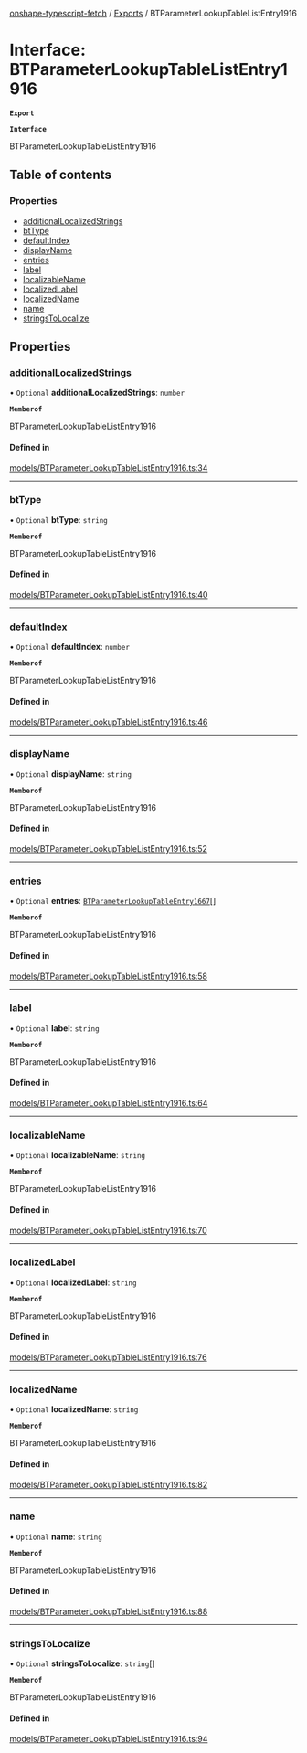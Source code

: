 [onshape-typescript-fetch](../README.md) / [Exports](../modules.md) / BTParameterLookupTableListEntry1916

# Interface: BTParameterLookupTableListEntry1916

**`Export`**

**`Interface`**

BTParameterLookupTableListEntry1916

## Table of contents

### Properties

- [additionalLocalizedStrings](BTParameterLookupTableListEntry1916.md#additionallocalizedstrings)
- [btType](BTParameterLookupTableListEntry1916.md#bttype)
- [defaultIndex](BTParameterLookupTableListEntry1916.md#defaultindex)
- [displayName](BTParameterLookupTableListEntry1916.md#displayname)
- [entries](BTParameterLookupTableListEntry1916.md#entries)
- [label](BTParameterLookupTableListEntry1916.md#label)
- [localizableName](BTParameterLookupTableListEntry1916.md#localizablename)
- [localizedLabel](BTParameterLookupTableListEntry1916.md#localizedlabel)
- [localizedName](BTParameterLookupTableListEntry1916.md#localizedname)
- [name](BTParameterLookupTableListEntry1916.md#name)
- [stringsToLocalize](BTParameterLookupTableListEntry1916.md#stringstolocalize)

## Properties

### additionalLocalizedStrings

• `Optional` **additionalLocalizedStrings**: `number`

**`Memberof`**

BTParameterLookupTableListEntry1916

#### Defined in

[models/BTParameterLookupTableListEntry1916.ts:34](https://github.com/toebes/onshape-typescript-fetch/blob/3e11ae1/models/BTParameterLookupTableListEntry1916.ts#L34)

___

### btType

• `Optional` **btType**: `string`

**`Memberof`**

BTParameterLookupTableListEntry1916

#### Defined in

[models/BTParameterLookupTableListEntry1916.ts:40](https://github.com/toebes/onshape-typescript-fetch/blob/3e11ae1/models/BTParameterLookupTableListEntry1916.ts#L40)

___

### defaultIndex

• `Optional` **defaultIndex**: `number`

**`Memberof`**

BTParameterLookupTableListEntry1916

#### Defined in

[models/BTParameterLookupTableListEntry1916.ts:46](https://github.com/toebes/onshape-typescript-fetch/blob/3e11ae1/models/BTParameterLookupTableListEntry1916.ts#L46)

___

### displayName

• `Optional` **displayName**: `string`

**`Memberof`**

BTParameterLookupTableListEntry1916

#### Defined in

[models/BTParameterLookupTableListEntry1916.ts:52](https://github.com/toebes/onshape-typescript-fetch/blob/3e11ae1/models/BTParameterLookupTableListEntry1916.ts#L52)

___

### entries

• `Optional` **entries**: [`BTParameterLookupTableEntry1667`](BTParameterLookupTableEntry1667.md)[]

**`Memberof`**

BTParameterLookupTableListEntry1916

#### Defined in

[models/BTParameterLookupTableListEntry1916.ts:58](https://github.com/toebes/onshape-typescript-fetch/blob/3e11ae1/models/BTParameterLookupTableListEntry1916.ts#L58)

___

### label

• `Optional` **label**: `string`

**`Memberof`**

BTParameterLookupTableListEntry1916

#### Defined in

[models/BTParameterLookupTableListEntry1916.ts:64](https://github.com/toebes/onshape-typescript-fetch/blob/3e11ae1/models/BTParameterLookupTableListEntry1916.ts#L64)

___

### localizableName

• `Optional` **localizableName**: `string`

**`Memberof`**

BTParameterLookupTableListEntry1916

#### Defined in

[models/BTParameterLookupTableListEntry1916.ts:70](https://github.com/toebes/onshape-typescript-fetch/blob/3e11ae1/models/BTParameterLookupTableListEntry1916.ts#L70)

___

### localizedLabel

• `Optional` **localizedLabel**: `string`

**`Memberof`**

BTParameterLookupTableListEntry1916

#### Defined in

[models/BTParameterLookupTableListEntry1916.ts:76](https://github.com/toebes/onshape-typescript-fetch/blob/3e11ae1/models/BTParameterLookupTableListEntry1916.ts#L76)

___

### localizedName

• `Optional` **localizedName**: `string`

**`Memberof`**

BTParameterLookupTableListEntry1916

#### Defined in

[models/BTParameterLookupTableListEntry1916.ts:82](https://github.com/toebes/onshape-typescript-fetch/blob/3e11ae1/models/BTParameterLookupTableListEntry1916.ts#L82)

___

### name

• `Optional` **name**: `string`

**`Memberof`**

BTParameterLookupTableListEntry1916

#### Defined in

[models/BTParameterLookupTableListEntry1916.ts:88](https://github.com/toebes/onshape-typescript-fetch/blob/3e11ae1/models/BTParameterLookupTableListEntry1916.ts#L88)

___

### stringsToLocalize

• `Optional` **stringsToLocalize**: `string`[]

**`Memberof`**

BTParameterLookupTableListEntry1916

#### Defined in

[models/BTParameterLookupTableListEntry1916.ts:94](https://github.com/toebes/onshape-typescript-fetch/blob/3e11ae1/models/BTParameterLookupTableListEntry1916.ts#L94)
